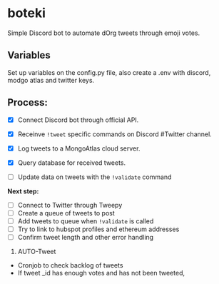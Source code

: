 # boteki

Simple Discord bot to automate dOrg tweets through emoji votes.


## Variables
Set up variables on the config.py file, also create a .env with discord, modgo atlas and twitter keys.

## Process:

- [x] Connect Discord bot through official API.
- [x] Receinve `!tweet` specific commands on Discord #Twitter channel.
- [x] Log tweets to a MongoAtlas cloud server. 
- [x] Query database for received tweets.
- [ ] Update data on tweets with the `!validate` command


**Next step:**
- [ ] Connect to Twitter through Tweepy
- [ ] Create a queue of tweets to post
- [ ] Add tweets to queue when `!validate` is called
- [ ] Try to link to hubspot profiles and ethereum addresses
- [ ] Confirm tweet length and other error handling

1. AUTO-Tweet
 - Cronjob to check backlog of tweets
 - If tweet _id has enough votes and has not been tweeted,